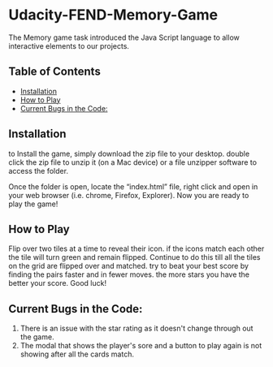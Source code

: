 # Udacity-FEND-Memory-Game
The Memory game task introduced the Java Script language to allow interactive elements to our projects. 

## Table of Contents

- [Installation](#Installation)
- [How to Play](#How-to-Play)
- [Current Bugs in the Code:](#Current-Bugs-in-the-Code:)

## Installation
to Install the game, simply download the zip file to your desktop. double click the zip file to unzip it (on a Mac device) or a file unzipper software to access the folder. 

Once the folder is open, locate the “index.html” file, right click and open in your web browser (i.e. chrome, Firefox, Explorer). Now you are ready to play the game! 

## How to Play

Flip over two tiles at a time to reveal their icon. if the icons match each other the tile will turn green and remain flipped. Continue to do this till all the tiles on the grid are flipped over and matched. try to beat your best score by finding the pairs faster and in fewer moves. the more stars you have the better your score. 
Good luck!

## Current Bugs in the Code:

1. There is an issue with the star rating as it doesn't change through out the game. 
2. The modal that shows the player's sore and a button to play again is not showing after all
the cards match. 

